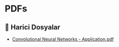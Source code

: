 # PDFs


<!--Index-->

## 🔗 Harici Dosyalar

- [Convolutional Neural Networks - Application.pdf](./Convolutional%20Neural%20Networks%20-%20Application.pdf)


<!--Index-->

